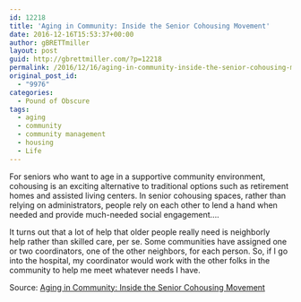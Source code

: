 ```yaml
---
id: 12218
title: 'Aging in Community: Inside the Senior Cohousing Movement'
date: 2016-12-16T15:53:37+00:00
author: gBRETTmiller
layout: post
guid: http://gbrettmiller.com/?p=12218
permalink: /2016/12/16/aging-in-community-inside-the-senior-cohousing-movement/
original_post_id:
  - "9976"
categories:
  - Pound of Obscure
tags:
  - aging
  - community
  - community management
  - housing
  - Life
---
```

For seniors who want to age in a supportive community environment, cohousing is an exciting alternative to traditional options such as retirement homes and assisted living centers. In senior cohousing spaces, rather than relying on administrators, people rely on each other to lend a hand when needed and provide much-needed social engagement&#8230;.

It turns out that a lot of help that older people really need is neighborly help rather than skilled care, per se. Some communities have assigned one or two coordinators, one of the other neighbors, for each person. So, if I go into the hospital, my coordinator would work with the other folks in the community to help me meet whatever needs I have.

Source: [Aging in Community: Inside the Senior Cohousing Movement](http://www.shareable.net/blog/aging-in-community-inside-the-senior-cohousing-movement)